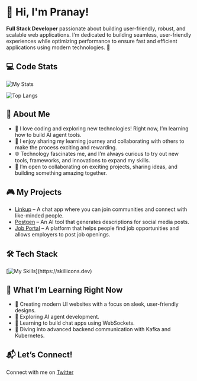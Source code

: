 # 👋 Hi, I'm Pranay!

**Full Stack Developer** passionate about building user-friendly, robust, and scalable web applications. I’m dedicated to building seamless, user-friendly experiences while optimizing performance to ensure fast and efficient applications using modern technologies.
 🚀


## 💻 Code Stats

![My Stats](https://github-readme-stats.vercel.app/api?username=peekeah&show_icons=true&count_private=true)
<!-- Update later
[![GitHub Streak](https://github-readme-streak-stats.herokuapp.com?user=peekeah&theme=vue-dark&PAT_1)](https://git.io/streak-stats)
-->
![Top Langs](https://github-readme-stats.vercel.app/api/top-langs/?username=peekeah&layout=compact)

<!-- Add later
[![Harlok's WakaTime stats](https://github-readme-stats.vercel.app/api/wakatime?username=peekeah&layout=compact&theme=vue-dark)](https://github.com/anuraghazra/github-readme-stats)
-->

## 🚀 About Me

- 🔭 I love coding and exploring new technologies! Right now, I’m learning how to build AI agent tools.  
- 📝 I enjoy sharing my learning journey and collaborating with others to make the process exciting and rewarding.  
- 🌐 Technology fascinates me, and I’m always curious to try out new tools, frameworks, and innovations to expand my skills.  
- 🤝 I’m open to collaborating on exciting projects, sharing ideas, and building something amazing together.  


## 🎮 My Projects

- [Linkup](https://github.com/peeekeh/linkup) – A chat app where you can join communities and connect with like-minded people.  
- [Postgen](https://github.com/peekeah/postgen) – An AI tool that generates descriptions for social media posts.
- [Job Portal](https://github.com/peekeah/job-portal) – A platform that helps people find job opportunities and allows employers to post job openings.  


## 🛠️ Tech Stack
[![My Skills](https://skillicons.dev/icons?theme=light&i=react,nextjs,tailwind,nodejs,express,postgres,mongodb,aws,docker,jenkins,)](https://skillicons.dev)

## 🌱 What I’m Learning Right Now
- 🎨 Creating modern UI websites with a focus on sleek, user-friendly designs.
- 🤖 Exploring AI agent development.  
- 🚀 Learning to build chat apps using WebSockets.  
- 🔧 Diving into advanced backend communication with Kafka and Kubernetes.  


<!-- Note: Add later
## 🏆 Fun Achievements

- 🌟 I made my first game and shared it with my friends! 🏅
- 🎉 I created a website all about my favorite dinosaurs! 🦕
-->

## 📬 Let’s Connect!
Connect with me on [Twitter](https://twitter.com/peekeah_109)
